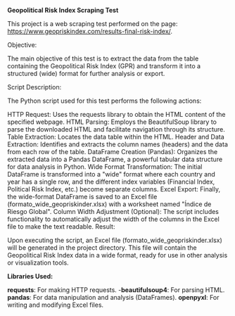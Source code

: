 **Geopolitical Risk Index Scraping Test**


This project is a web scraping test performed on the page: https://www.geopriskindex.com/results-final-risk-index/.

Objective:

The main objective of this test is to extract the data from the table containing the Geopolitical Risk Index (GPR) and transform it into a structured (wide) format for further analysis or export.

Script Description:

The Python script used for this test performs the following actions:

HTTP Request: Uses the requests library to obtain the HTML content of the specified webpage.
HTML Parsing: Employs the BeautifulSoup library to parse the downloaded HTML and facilitate navigation through its structure.
Table Extraction: Locates the data table within the HTML.
Header and Data Extraction: Identifies and extracts the column names (headers) and the data from each row of the table.
DataFrame Creation (Pandas): Organizes the extracted data into a Pandas DataFrame, a powerful tabular data structure for data analysis in Python.
Wide Format Transformation: The initial DataFrame is transformed into a "wide" format where each country and year has a single row, and the different index variables (Financial Index, Political Risk Index, etc.) become separate columns.
Excel Export: Finally, the wide-format DataFrame is saved to an Excel file (formato_wide_geopriskinder.xlsx) with a worksheet named "Índice de Riesgo Global".
Column Width Adjustment (Optional): The script includes functionality to automatically adjust the width of the columns in the Excel file to make the text readable.
Result:

Upon executing the script, an Excel file (formato_wide_geopriskinder.xlsx) will be generated in the project directory. This file will contain the Geopolitical Risk Index data in a wide format, ready for use in other analysis or visualization tools.

**Libraries Used:**

**requests**: For making HTTP requests.
-**beautifulsoup4**: For parsing HTML.
**pandas**: For data manipulation and analysis (DataFrames).
**openpyxl**: For writing and modifying Excel files.
